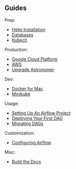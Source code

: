## Guides

Prep:

- [Helm Installation](/guides/helm)
- [Databases](/guides/databases)
- [Kubectl](/guides/kubectl)


Production:

- [Google Cloud Platform](/guides/google-cloud)
- [AWS](/guides/aws)
- [Upgrade Astronomer](/guides/upgrade)

Dev:

- [Docker for Mac](/guides/docker-for-mac)
- [Minikube](/guides/minikube)

Usage:

- [Setting Up An Airflow Project](/guides/creating-an-airflow-project/)
- [Deploying Your First DAG](/guides/deploying-your-first-dag/)
- [Migrating DAGs](/guides/migrating-dags)

Customization:

- [Configuring Airflow](/guides/configuring-airflow)

Misc:

- [Build the Docs](/guides/build-docs/)
